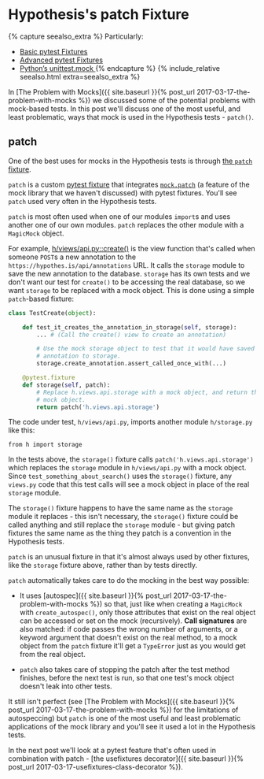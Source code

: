 Hypothesis's patch Fixture
==========================

{% capture seealso_extra %}
Particularly:

* [Basic pytest Fixtures](2017-02-02-fixtures.md)
* [Advanced pytest Fixtures ](2017-02-12-advanced-fixtures.md)
* [Python’s unittest.mock ](2017-03-17-mock.md)
{% endcapture %}
{% include_relative seealso.html extra=seealso_extra %}

In [The Problem with Mocks]({{ site.baseurl }}{% post_url 2017-03-17-the-problem-with-mocks %})
we discussed some of the potential problems with mock-based tests.
In this post we'll discuss one of the most useful, and least problematic, ways
that mock is used in the Hypothesis tests - `patch()`.

patch
-----

One of the best uses for mocks in the Hypothesis tests is through
[the `patch` fixture](https://github.com/hypothesis/h/blob/f4439313dab7d50f83f55e9c3f8693307e0df5d9/tests/h/conftest.py#L207).

`patch` is a custom [pytest fixture](/posts/fixtures) that integrates
[`mock.patch`](http://www.voidspace.org.uk/python/mock/patch.html?highlight=patch#mock.patch)
(a feature of the mock library that we haven't discussed) with pytest
fixtures. You'll see `patch` used very often in the Hypothesis tests.

`patch` is most often used when one of our modules `import`s and uses another
one of our own modules. `patch` replaces the other module with a `MagicMock`
object.

For example, [h/views/api.py::create()](https://github.com/hypothesis/h/blob/ca1681203aff5ee176fd880cb01fb04f1c7e1a5a/h/views/api.py#L207)
is the view function
that's called when someone `POST`s a new annotation to the
`https://hypothes.is/api/annotations` URL. It calls the `storage` module
to save the new annotation to the database. `storage` has its own tests and we
don't want our test for `create()` to be accessing the real database,
so we want `storage` to be replaced with a mock object. This is done using a
simple `patch`-based fixture:

```python
class TestCreate(object):

    def test_it_creates_the_annotation_in_storage(self, storage):
        ... # (Call the create() view to create an annotation)

        # Use the mock storage object to test that it would have saved the
        # annotation to storage.
        storage.create_annotation.assert_called_once_with(...)

    @pytest.fixture
    def storage(self, patch):
        # Replace h.views.api.storage with a mock object, and return the
        # mock object.
        return patch('h.views.api.storage')
```

The code under test, `h/views/api.py`, imports another module `h/storage.py`
like this:

```
from h import storage
```

In the tests above, the `storage()` fixture calls `patch('h.views.api.storage')`
which replaces the `storage` module in `h/views/api.py` with a mock object.
Since `test_something_about_search()` uses the `storage()` fixture, any `views.py`
code that this test calls will see a mock object in place of the real `storage`
module.

The `storage()` fixture happens to have the same name as the `storage` module
it replaces - this isn't necessary, the `storage()` fixture could be called
anything and still replace the `storage` module - but giving patch fixtures the
same name as the thing they patch is a convention in the Hypothesis tests.

`patch` is an unusual fixture in that it's almost always used by other fixtures,
like the `storage` fixture above, rather than by tests directly.

`patch` automatically takes care to do the mocking in the best way possible:

* It uses [autospec]({{ site.baseurl }}{% post_url 2017-03-17-the-problem-with-mocks %})
  so that, just like when creating a `MagicMock` with `create_autospec()`,
  only those attributes that exist on the real object can be accessed or set
  on the mock (recursively). **Call signatures** are also matched:
  if code passes the wrong number of arguments, or a keyword argument that
  doesn't exist on the real method, to a mock object from the `patch` fixture
  it'll get a `TypeError` just as you would get from the real object.

* `patch` also takes care of stopping the patch after the test method finishes,
  before the next test is run, so that one test's mock object doesn't leak into
  other tests.

It still isn't perfect (see [The Problem with Mocks]({{ site.baseurl }}{% post_url 2017-03-17-the-problem-with-mocks %})
for the limitations of autospeccing)
but `patch` is one of the most useful and least
problematic applications of the mock library and you'll see it used a lot in
the Hypothesis tests.

In the next post we'll look at a pytest feature that's often used in combination
with patch - 
[the usefixtures decorator]({{ site.baseurl }}{% post_url 2017-03-17-usefixtures-class-decorator %}).
